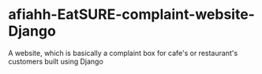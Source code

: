 # afiahh-EatSURE-complaint-website-Django
A website, which is basically a complaint box for cafe's or restaurant's customers built using Django
